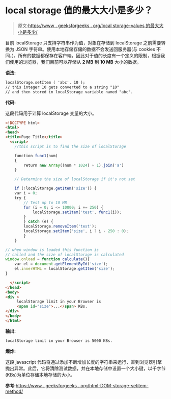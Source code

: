 # local storage 值的最大大小是多少？

> 原文:[https://www . geeksforgeeks . org/local storage-values 的最大大小是多少/](https://www.geeksforgeeks.org/what-is-the-max-size-of-localstorage-values/)

目前 localStorage 只支持字符串作为值，对象在存储到 localStorage 之前需要转换为 JSON 字符串。使用本地存储存储的数据不会发送回服务器(与 cookies 不同，)。所有的数据都保存在客户端，因此对于值的长度有一个定义的限制，根据我们使用的浏览器，我们目前可以存储从 **2 MB** 到 **10 MB** 大小的数据。

**语法:**

```html
localStorage.setItem ( 'abc', 10 ); 
// this integer 10 gets converted to a string "10" 
// and then stored in localStorage variable named "abc".

```

**代码:**

这段代码用于计算 localStorage 变量的大小。

```html
<!DOCTYPE html>
<html>
<head>
<title>Page Title</title>
  <script>
    //this script is to find the size of localStorage

    function func1(num) 
    {
        return new Array((num * 1024) + 1).join('a')
    }

    // Determine the size of localStorage if it's not set

    if (!localStorage.getItem('size')) {
    var i = 0;
    try {
        // Test up to 10 MB
        for (i = 0; i <= 10000; i += 250) {
            localStorage.setItem('test', func1(i));
        }
        } catch (e) {
        localStorage.removeItem('test');
        localStorage.setItem('size', i ? i - 250 : 0);
        }
    }

// when window is loaded this function is
// called and the size of localStorage is calculated    
window.onload = function calculate(){
    var el = document.getElementById('size');        
    el.innerHTML = localStorage.getItem('size');
}

  </script>
</head>
<body>
<div >
     localStorage limit in your Browser is 
     <span id="size">...</span> KBs.
</div>
</body>
</html>
```

**输出:**

```html
localStorage limit in your Browser is 5000 KBs.
```

**爆炸:**

这段 javascript 代码将通过添加不断增加长度的字符串来运行，直到浏览器引擎抛出异常。此后，它将清除测试数据，并在本地存储中设置一个大小键，以千字节(KBs)为单位存储本地存储的大小。

**参考:**[https://www . geeksforgeeks . org/html-DOM-storage-setitem-method/](https://www.geeksforgeeks.org/html-dom-storage-setitem-method/)